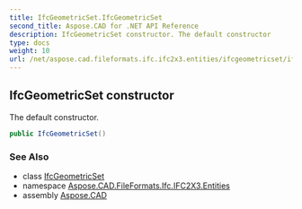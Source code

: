 ```yaml
---
title: IfcGeometricSet.IfcGeometricSet
second_title: Aspose.CAD for .NET API Reference
description: IfcGeometricSet constructor. The default constructor
type: docs
weight: 10
url: /net/aspose.cad.fileformats.ifc.ifc2x3.entities/ifcgeometricset/ifcgeometricset/
---
```

## IfcGeometricSet constructor

The default constructor.

```csharp
public IfcGeometricSet()
```

### See Also

* class [IfcGeometricSet](../)
* namespace [Aspose.CAD.FileFormats.Ifc.IFC2X3.Entities](../../ifcgeometricset/)
* assembly [Aspose.CAD](../../../)


